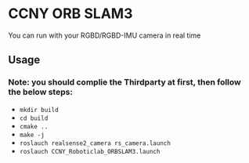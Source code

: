 # CCNY ORB SLAM3 

You can run with your RGBD/RGBD-IMU camera in real time

## Usage
### Note: you should complie the Thirdparty at first, then follow the below steps:
* `mkdir build`
* `cd build`
* `cmake ..`
* `make -j`
* `roslauch realsense2_camera rs_camera.launch`
* `roslauch CCNY_Roboticlab_ORBSLAM3.launch`
